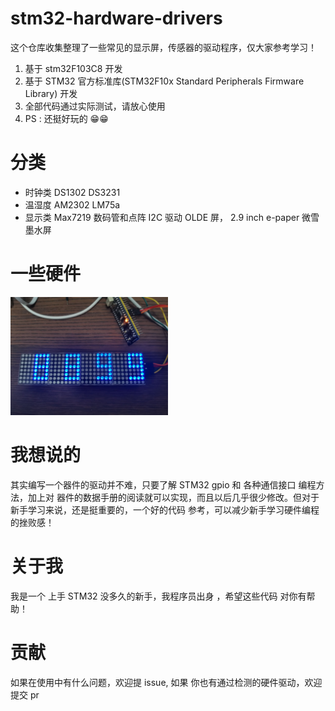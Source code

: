 # stm32-hardware-drivers

这个仓库收集整理了一些常见的显示屏，传感器的驱动程序，仅大家参考学习！

1. 基于 stm32F103C8 开发
2. 基于 STM32 官方标准库(STM32F10x Standard Peripherals Firmware Library) 开发
3. 全部代码通过实际测试，请放心使用
4. PS : 还挺好玩的 😁😁

# 分类

- 时钟类 DS1302 DS3231
- 温湿度 AM2302 LM75a
- 显示类 Max7219 数码管和点阵 I2C 驱动 OLDE 屏， 2.9 inch e-paper 微雪墨水屏

# 一些硬件

<img src="./imgs/IMG_20210825_234853.jpg" width="50%" alt="max7219点阵屏">

# 我想说的

其实编写一个器件的驱动并不难，只要了解 STM32 gpio 和 各种通信接口 编程方法，加上对 器件的数据手册的阅读就可以实现，而且以后几乎很少修改。但对于新手学习来说，还是挺重要的，一个好的代码 参考，可以减少新手学习硬件编程的挫败感！

# 关于我

我是一个 上手 STM32 没多久的新手，我程序员出身 ，希望这些代码 对你有帮助！

# 贡献

如果在使用中有什么问题，欢迎提 issue, 如果 你也有通过检测的硬件驱动，欢迎提交 pr
